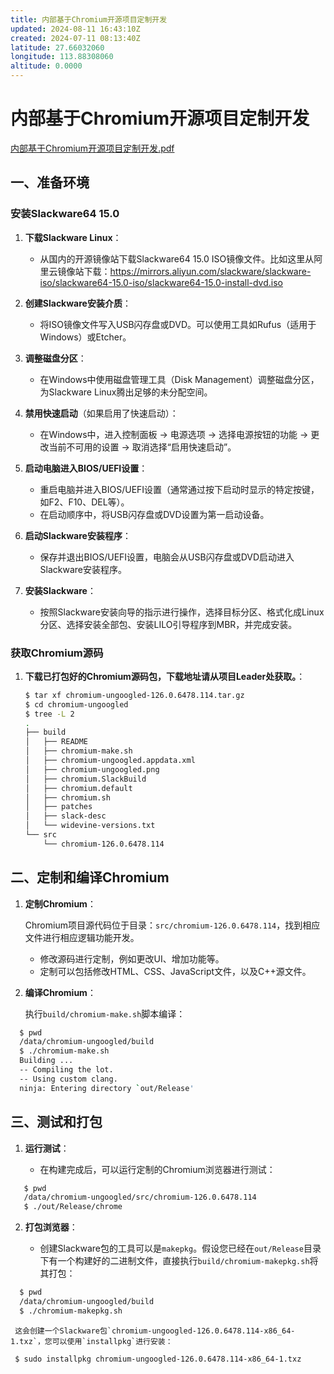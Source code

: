 ```yaml
---
title: 内部基于Chromium开源项目定制开发
updated: 2024-08-11 16:43:10Z
created: 2024-07-11 08:13:40Z
latitude: 27.66032060
longitude: 113.88308060
altitude: 0.0000
---
```


# 内部基于Chromium开源项目定制开发

[内部基于Chromium开源项目定制开发.pdf](../_resources/内部基于Chromium开源项目定制开发.pdf)

## 一、准备环境

### 安装Slackware64 15.0
1. **下载Slackware Linux**：
   - 从国内的开源镜像站下载Slackware64 15.0 ISO镜像文件。比如这里从阿里云镜像站下载：https://mirrors.aliyun.com/slackware/slackware-iso/slackware64-15.0-iso/slackware64-15.0-install-dvd.iso

2. **创建Slackware安装介质**：
   - 将ISO镜像文件写入USB闪存盘或DVD。可以使用工具如Rufus（适用于Windows）或Etcher。

3. **调整磁盘分区**：
   - 在Windows中使用磁盘管理工具（Disk Management）调整磁盘分区，为Slackware Linux腾出足够的未分配空间。

4. **禁用快速启动**（如果启用了快速启动）：

   - 在Windows中，进入控制面板 -> 电源选项 -> 选择电源按钮的功能 -> 更改当前不可用的设置 -> 取消选择“启用快速启动”。

5. **启动电脑进入BIOS/UEFI设置**：
   - 重启电脑并进入BIOS/UEFI设置（通常通过按下启动时显示的特定按键，如F2、F10、DEL等）。
   - 在启动顺序中，将USB闪存盘或DVD设置为第一启动设备。

6. **启动Slackware安装程序**：
   - 保存并退出BIOS/UEFI设置，电脑会从USB闪存盘或DVD启动进入Slackware安装程序。

7. **安装Slackware**：
   - 按照Slackware安装向导的指示进行操作，选择目标分区、格式化成Linux分区、选择安装全部包、安装LILO引导程序到MBR，并完成安装。

###  获取Chromium源码

1. **下载已打包好的Chromium源码包，下载地址请从项目Leader处获取。**：

   ```sh
   $ tar xf chromium-ungoogled-126.0.6478.114.tar.gz
   $ cd chromium-ungoogled
   $ tree -L 2
   .
   ├── build
   │   ├── README
   │   ├── chromium-make.sh
   │   ├── chromium-ungoogled.appdata.xml
   │   ├── chromium-ungoogled.png
   │   ├── chromium.SlackBuild
   │   ├── chromium.default
   │   ├── chromium.sh
   │   ├── patches
   │   ├── slack-desc
   │   └── widevine-versions.txt
   └── src
       └── chromium-126.0.6478.114
   ```


## 二、定制和编译Chromium

1. **定制Chromium**：

   Chromium项目源代码位于目录：`src/chromium-126.0.6478.114`，找到相应文件进行相应逻辑功能开发。

   - 修改源码进行定制，例如更改UI、增加功能等。
   - 定制可以包括修改HTML、CSS、JavaScript文件，以及C++源文件。

2. **编译Chromium**：

   执行`build/chromium-make.sh`脚本编译：

 ```sh
   $ pwd
   /data/chromium-ungoogled/build
   $ ./chromium-make.sh
   Building ...
   -- Compiling the lot.
   -- Using custom clang.
   ninja: Entering directory `out/Release'
```


## 三、测试和打包

1. **运行测试**：

   - 在构建完成后，可以运行定制的Chromium浏览器进行测试：

```sh
   $ pwd
   /data/chromium-ungoogled/src/chromium-126.0.6478.114
   $ ./out/Release/chrome
```

2. **打包浏览器**：

   - 创建Slackware包的工具可以是`makepkg`。假设您已经在`out/Release`目录下有一个构建好的二进制文件，直接执行`build/chromium-makepkg.sh`将其打包：

```sh
  $ pwd
  /data/chromium-ungoogled/build
  $ ./chromium-makepkg.sh
```

     这会创建一个Slackware包`chromium-ungoogled-126.0.6478.114-x86_64-1.txz`，您可以使用`installpkg`进行安装：

 ```sh
  $ sudo installpkg chromium-ungoogled-126.0.6478.114-x86_64-1.txz
```

